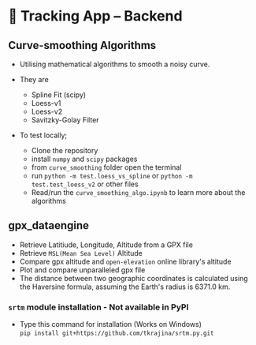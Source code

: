 # 📍 Tracking App – Backend


## Curve-smoothing Algorithms

-   Utilising mathematical algorithms to smooth a noisy curve.
-   They are
    -   Spline Fit (scipy)
    -   Loess-v1
    -   Loess-v2
    -   Savitzky-Golay Filter

-   To test locally;
    -   Clone the repository
    -   install `numpy` and `scipy` packages
    -   from `curve_smoothing` folder open the terminal
    -   run `python -m test.loess_vs_spline` or `python -m test.test_loess_v2` or other files
    -   Read/run the `curve_smoothing_algo.ipynb` to learn more about the algorithms


## gpx_dataengine

-   Retrieve Latitiude, Longitude, Altitude from a GPX file
-   Retrieve `MSL(Mean Sea Level)` Altitude
-   Compare gpx altitude and `open-elevation` online library's altitude
-   Plot and compare unparalleled gpx file
-   The distance between two geographic coordinates is calculated using the Haversine formula, assuming the Earth's radius is 6371.0 km.

### `srtm` module installation - Not available in PyPI

-   Type this command for installation (Works on Windows) <br>
    `pip install git+https://github.com/tkrajina/srtm.py.git`
